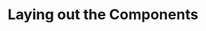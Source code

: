 # Laying out the Components


[080]: screenshots/080-GPIO-footprints.png
[081]: screenshots/081-MCU-placed.png
[082]: screenshots/082-programming-header-placed.png
[083]: screenshots/083-ffab-layer.png
[084]: screenshots/084-footprints-placed.png
[085]: screenshots/085-filter-selection.png
[086]: screenshots/086-outlines-moved.png
[087]: screenshots/087-switch-moved.png
[088]: screenshots/088-first-trace.png
